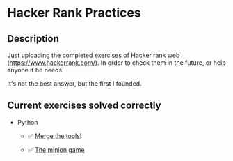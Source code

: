 # Hacker Rank Practices

## Description

Just uploading the completed exercises of Hacker rank web (https://www.hackerrank.com/). In order to check them in the future, or help anyone if he needs.

It's not the best answer, but the first I founded.

## Current exercises solved correctly

- Python

  - :white_check_mark: [Merge the tools!](https://www.hackerrank.com/challenges/merge-the-tools/problem)

  - :white_check_mark: [The minion game](https://www.hackerrank.com/challenges/the-minion-game/problem)

